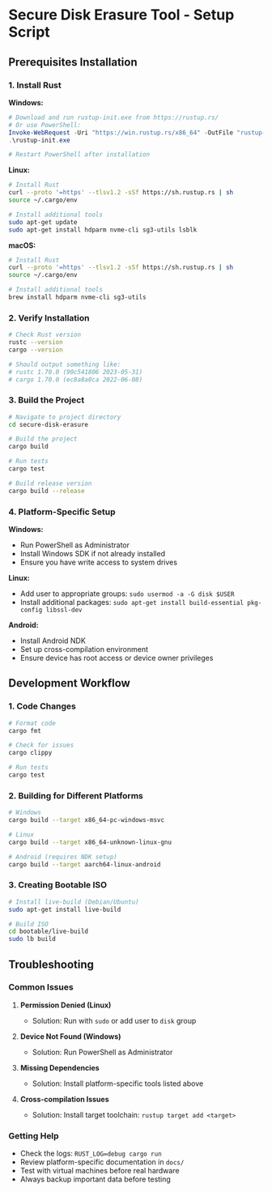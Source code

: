 # Secure Disk Erasure Tool - Setup Script

## Prerequisites Installation

### 1. Install Rust

**Windows:**
```powershell
# Download and run rustup-init.exe from https://rustup.rs/
# Or use PowerShell:
Invoke-WebRequest -Uri "https://win.rustup.rs/x86_64" -OutFile "rustup-init.exe"
.\rustup-init.exe

# Restart PowerShell after installation
```

**Linux:**
```bash
# Install Rust
curl --proto '=https' --tlsv1.2 -sSf https://sh.rustup.rs | sh
source ~/.cargo/env

# Install additional tools
sudo apt-get update
sudo apt-get install hdparm nvme-cli sg3-utils lsblk
```

**macOS:**
```bash
# Install Rust
curl --proto '=https' --tlsv1.2 -sSf https://sh.rustup.rs | sh
source ~/.cargo/env

# Install additional tools
brew install hdparm nvme-cli sg3-utils
```

### 2. Verify Installation

```bash
# Check Rust version
rustc --version
cargo --version

# Should output something like:
# rustc 1.70.0 (90c541806 2023-05-31)
# cargo 1.70.0 (ec8a8a0ca 2022-06-08)
```

### 3. Build the Project

```bash
# Navigate to project directory
cd secure-disk-erasure

# Build the project
cargo build

# Run tests
cargo test

# Build release version
cargo build --release
```

### 4. Platform-Specific Setup

**Windows:**
- Run PowerShell as Administrator
- Install Windows SDK if not already installed
- Ensure you have write access to system drives

**Linux:**
- Add user to appropriate groups: `sudo usermod -a -G disk $USER`
- Install additional packages: `sudo apt-get install build-essential pkg-config libssl-dev`

**Android:**
- Install Android NDK
- Set up cross-compilation environment
- Ensure device has root access or device owner privileges

## Development Workflow

### 1. Code Changes
```bash
# Format code
cargo fmt

# Check for issues
cargo clippy

# Run tests
cargo test
```

### 2. Building for Different Platforms
```bash
# Windows
cargo build --target x86_64-pc-windows-msvc

# Linux
cargo build --target x86_64-unknown-linux-gnu

# Android (requires NDK setup)
cargo build --target aarch64-linux-android
```

### 3. Creating Bootable ISO
```bash
# Install live-build (Debian/Ubuntu)
sudo apt-get install live-build

# Build ISO
cd bootable/live-build
sudo lb build
```

## Troubleshooting

### Common Issues

1. **Permission Denied (Linux)**
   - Solution: Run with `sudo` or add user to `disk` group

2. **Device Not Found (Windows)**
   - Solution: Run PowerShell as Administrator

3. **Missing Dependencies**
   - Solution: Install platform-specific tools listed above

4. **Cross-compilation Issues**
   - Solution: Install target toolchain: `rustup target add <target>`

### Getting Help

- Check the logs: `RUST_LOG=debug cargo run`
- Review platform-specific documentation in `docs/`
- Test with virtual machines before real hardware
- Always backup important data before testing

